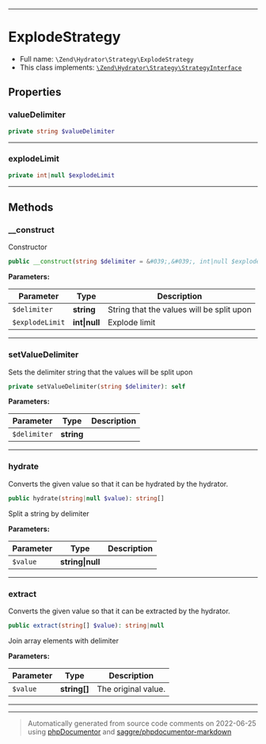 ***

# ExplodeStrategy





* Full name: `\Zend\Hydrator\Strategy\ExplodeStrategy`
* This class implements:
[`\Zend\Hydrator\Strategy\StrategyInterface`](./StrategyInterface.md)



## Properties


### valueDelimiter



```php
private string $valueDelimiter
```






***

### explodeLimit



```php
private int|null $explodeLimit
```






***

## Methods


### __construct

Constructor

```php
public __construct(string $delimiter = &#039;,&#039;, int|null $explodeLimit = null): mixed
```








**Parameters:**

| Parameter | Type | Description |
|-----------|------|-------------|
| `$delimiter` | **string** | String that the values will be split upon |
| `$explodeLimit` | **int&#124;null** | Explode limit |




***

### setValueDelimiter

Sets the delimiter string that the values will be split upon

```php
private setValueDelimiter(string $delimiter): self
```








**Parameters:**

| Parameter | Type | Description |
|-----------|------|-------------|
| `$delimiter` | **string** |  |




***

### hydrate

Converts the given value so that it can be hydrated by the hydrator.

```php
public hydrate(string|null $value): string[]
```

Split a string by delimiter






**Parameters:**

| Parameter | Type | Description |
|-----------|------|-------------|
| `$value` | **string&#124;null** |  |




***

### extract

Converts the given value so that it can be extracted by the hydrator.

```php
public extract(string[] $value): string|null
```

Join array elements with delimiter






**Parameters:**

| Parameter | Type | Description |
|-----------|------|-------------|
| `$value` | **string[]** | The original value. |




***


***
> Automatically generated from source code comments on 2022-06-25 using [phpDocumentor](http://www.phpdoc.org/) and [saggre/phpdocumentor-markdown](https://github.com/Saggre/phpDocumentor-markdown)
